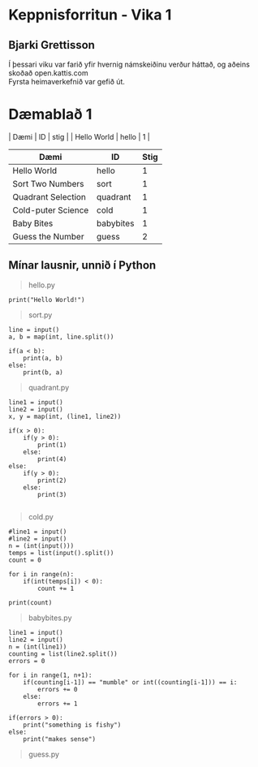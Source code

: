 # Keppnisforritun - Vika 1
## Bjarki Grettisson

Í þessari viku var farið yfir hvernig námskeiðinu verður háttað, og aðeins skoðað open.kattis.com\
Fyrsta heimaverkefnið var gefið út.


# Dæmablað 1

| Dæmi | ID | stig |
| Hello World | hello | 1 |

| Dæmi | ID | Stig |
| ----------- | ----------- | ----------- |
| Hello World | hello | 1 |
| Sort Two Numbers | sort | 1 |
| Quadrant Selection | quadrant | 1 |
| Cold-puter Science | cold | 1 |
| Baby Bites | babybites | 1 |
| Guess the Number | guess | 2 |

## Mínar lausnir, unnið í Python

>hello.py
```
print("Hello World!")
```

>sort.py
```
line = input()
a, b = map(int, line.split())

if(a < b):
    print(a, b)
else: 
    print(b, a)
```

>quadrant.py
```
line1 = input()
line2 = input()
x, y = map(int, (line1, line2))

if(x > 0):
    if(y > 0):
        print(1)
    else:
        print(4)
else:
    if(y > 0):
        print(2)
    else:
        print(3)
        
```

>cold.py
```
#line1 = input()
#line2 = input()
n = (int(input()))
temps = list(input().split())
count = 0

for i in range(n):
    if(int(temps[i]) < 0):
        count += 1

print(count)
```

>babybites.py
```
line1 = input()
line2 = input()
n = (int(line1))
counting = list(line2.split())
errors = 0

for i in range(1, n+1):
    if(counting[i-1]) == "mumble" or int((counting[i-1])) == i:
        errors += 0
    else: 
        errors += 1

if(errors > 0):
    print("something is fishy")
else:
    print("makes sense")
```

>guess.py
```


```